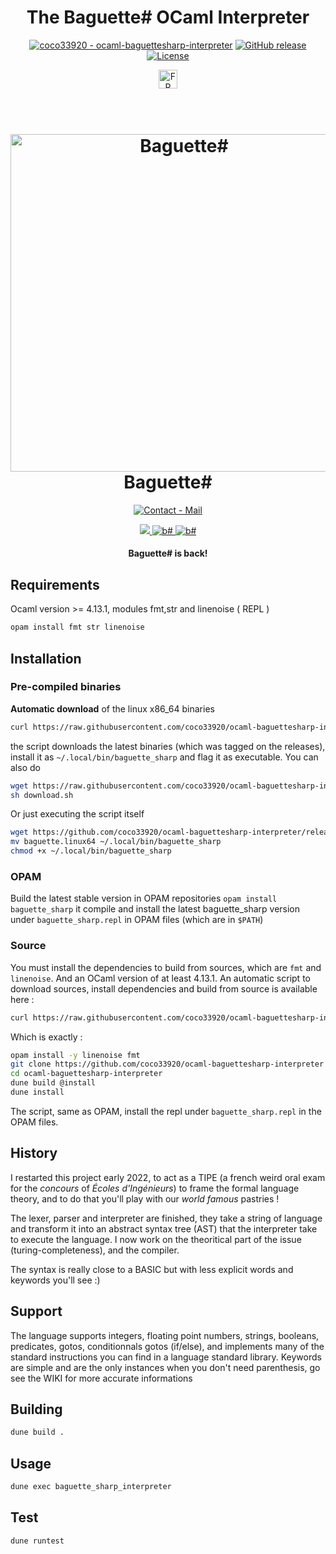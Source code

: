 <h1 align="center">The Baguette# OCaml Interpreter</h1>
<div align="center">
<p>
  <a href="https://github.com/coco33920/ocaml-baguettesharp-interpreter" title="Go to GitHub repo"><img src="https://img.shields.io/static/v1?label=coco33920&message=ocaml-baguettesharp-interpreter&color=55cdfc&logo=github&style=for-the-badge" alt="coco33920 - ocaml-baguettesharp-interpreter"></a>
  <a href="https://github.com/coco33920/ocaml-baguettesharp-interpreter/releases/"><img src="https://img.shields.io/github/release/coco33920/ocaml-baguettesharp-interpreter?include_prereleases=&sort=semver&color=55cdfc&style=for-the-badge" alt="GitHub release"></a>
<a href="#license"><img src="https://img.shields.io/badge/License-MIT-55cdfc?style=for-the-badge" alt="License"></a>
  <div align="center">
  <a href="README.md">
    <img alt="FR" src="https://flagicons.lipis.dev/flags/4x3/fr.svg" width="30px" title="french-readme">
  </a>
  </div>
</p>

<h1 align="center">
    <br>
    <img src="https://i.imgur.com/iBSb0Fh.png" alt="Baguette#" width="540">
    <br>
    Baguette#
    <br>
</h1>

<a href="mailto:contact@baguettesharp.fr"><img src="https://img.shields.io/badge/Contact-Mail-f7a8d8?style=for-the-badge&logo=thunderbird&logoColor=55cdfc" alt="Contact - Mail"></a>

<a href="https://github.com/coco33920/ocaml-baguettesharp-interpreter/wiki">
<img src="https://img.shields.io/badge/Usage-Wiki-f7a8d8?style=for-the-badge">
</a>
<a href="https://www.baguettesharp.fr">
    <img alt="b#" src="https://img.shields.io/badge/Website-Baguette%23-f7a8d8?style=for-the-badge">
  </a>
<a href="https://doc.baguettesharp.fr">
    <img alt="b#" src="https://img.shields.io/badge/API-Documentation-f7a8d8?style=for-the-badge">
  </a>
</div>
<h4 align="center">Baguette# is back!</h4>

## Requirements
Ocaml version >= 4.13.1, modules fmt,str and linenoise ( REPL )

```sh
opam install fmt str linenoise
```
## Installation

### Pre-compiled binaries
**Automatic download** of the linux x86_64 binaries
```bash
curl https://raw.githubusercontent.com/coco33920/ocaml-baguettesharp-interpreter/master/download.sh | sh
```
the script downloads the latest binaries (which was tagged on the releases), install it as `~/.local/bin/baguette_sharp` 
and flag it as executable. You can also do
```bash
wget https://raw.githubusercontent.com/coco33920/ocaml-baguettesharp-interpreter/master/download.sh
sh download.sh
```
Or just executing the script itself
```bash
wget https://github.com/coco33920/ocaml-baguettesharp-interpreter/releases/latest/download/baguette.linux64
mv baguette.linux64 ~/.local/bin/baguette_sharp
chmod +x ~/.local/bin/baguette_sharp
```

### OPAM
Build the latest stable version in OPAM repositories `opam install baguette_sharp` it compile and install the latest
baguette_sharp version under `baguette_sharp.repl` in OPAM files (which are in `$PATH`)

### Source
You must install the dependencies to build from sources, which are `fmt` and `linenoise`. And an OCaml version of at least 4.13.1.
An automatic script to download sources, install dependencies and build from source is available here :
```bash
curl https://raw.githubusercontent.com/coco33920/ocaml-baguettesharp-interpreter/master/automatic.sh | sh
```
Which is exactly :
```bash
opam install -y linenoise fmt
git clone https://github.com/coco33920/ocaml-baguettesharp-interpreter
cd ocaml-baguettesharp-interpreter
dune build @install
dune install
```
The script, same as OPAM, install the repl under `baguette_sharp.repl` in the OPAM files.

## History 

I restarted this project early 2022, to act as a TIPE (a french weird oral exam for the _concours_ of _Écoles d'Ingénieurs_) to frame the formal language theory, and to do that you'll play with our _world famous_ pastries !

The lexer, parser and interpreter are finished, they take a string of language and transform it into an abstract syntax tree (AST) that the interpreter take to execute the language. I now work on the theoritical part of the issue (turing-completeness), and the compiler.

The syntax is really close to a BASIC but with less explicit words and keywords you'll see :)

## Support

The language supports integers, floating point numbers, strings, booleans, predicates, gotos, conditionnals gotos (if/else), 
and implements many of the standard instructions you can find in a language standard library.
Keywords are simple and are the only instances when you don't need parenthesis, go see the WIKI for more accurate informations

## Building

```sh
dune build .
```

## Usage

```sh
dune exec baguette_sharp_interpreter
```

## Test

```sh
dune runtest
```